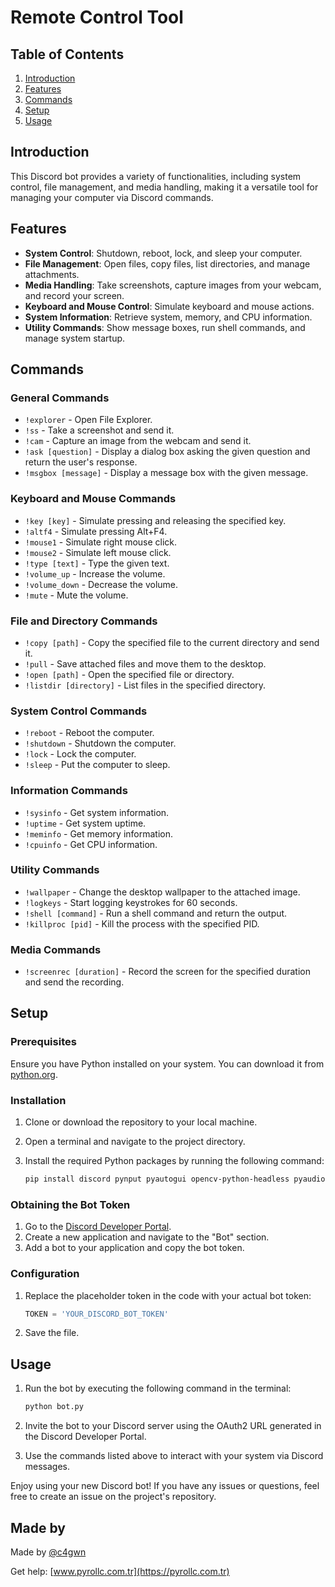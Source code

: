 # Remote Control Tool

## Table of Contents

1. [Introduction](#introduction)
2. [Features](#features)
3. [Commands](#commands)
4. [Setup](#setup)
5. [Usage](#usage)

## Introduction

This Discord bot provides a variety of functionalities, including system control, file management, and media handling, making it a versatile tool for managing your computer via Discord commands.

## Features

- **System Control**: Shutdown, reboot, lock, and sleep your computer.
- **File Management**: Open files, copy files, list directories, and manage attachments.
- **Media Handling**: Take screenshots, capture images from your webcam, and record your screen.
- **Keyboard and Mouse Control**: Simulate keyboard and mouse actions.
- **System Information**: Retrieve system, memory, and CPU information.
- **Utility Commands**: Show message boxes, run shell commands, and manage system startup.

## Commands

### General Commands

- `!explorer` - Open File Explorer.
- `!ss` - Take a screenshot and send it.
- `!cam` - Capture an image from the webcam and send it.
- `!ask [question]` - Display a dialog box asking the given question and return the user's response.
- `!msgbox [message]` - Display a message box with the given message.

### Keyboard and Mouse Commands

- `!key [key]` - Simulate pressing and releasing the specified key.
- `!altf4` - Simulate pressing Alt+F4.
- `!mouse1` - Simulate right mouse click.
- `!mouse2` - Simulate left mouse click.
- `!type [text]` - Type the given text.
- `!volume_up` - Increase the volume.
- `!volume_down` - Decrease the volume.
- `!mute` - Mute the volume.

### File and Directory Commands

- `!copy [path]` - Copy the specified file to the current directory and send it.
- `!pull` - Save attached files and move them to the desktop.
- `!open [path]` - Open the specified file or directory.
- `!listdir [directory]` - List files in the specified directory.

### System Control Commands

- `!reboot` - Reboot the computer.
- `!shutdown` - Shutdown the computer.
- `!lock` - Lock the computer.
- `!sleep` - Put the computer to sleep.

### Information Commands

- `!sysinfo` - Get system information.
- `!uptime` - Get system uptime.
- `!meminfo` - Get memory information.
- `!cpuinfo` - Get CPU information.

### Utility Commands

- `!wallpaper` - Change the desktop wallpaper to the attached image.
- `!logkeys` - Start logging keystrokes for 60 seconds.
- `!shell [command]` - Run a shell command and return the output.
- `!killproc [pid]` - Kill the process with the specified PID.

### Media Commands

- `!screenrec [duration]` - Record the screen for the specified duration and send the recording.

## Setup

### Prerequisites

Ensure you have Python installed on your system. You can download it from [python.org](https://www.python.org/downloads/).

### Installation

1. Clone or download the repository to your local machine.
2. Open a terminal and navigate to the project directory.
3. Install the required Python packages by running the following command:

    ```bash
    pip install discord pynput pyautogui opencv-python-headless pyaudio ffmpeg-python psutil tk
    ```

### Obtaining the Bot Token

1. Go to the [Discord Developer Portal](https://discord.com/developers/applications).
2. Create a new application and navigate to the "Bot" section.
3. Add a bot to your application and copy the bot token.

### Configuration

1. Replace the placeholder token in the code with your actual bot token:

    ```python
    TOKEN = 'YOUR_DISCORD_BOT_TOKEN'
    ```

2. Save the file.

## Usage

1. Run the bot by executing the following command in the terminal:

    ```bash
    python bot.py
    ```

    

2. Invite the bot to your Discord server using the OAuth2 URL generated in the Discord Developer Portal.

3. Use the commands listed above to interact with your system via Discord messages.

Enjoy using your new Discord bot! If you have any issues or questions, feel free to create an issue on the project's repository.

## Made by
Made by [@c4gwn](https://instagram.com/c4gwn)

Get help: [www.pyrollc.com.tr](https://pyrollc.com.tr)
